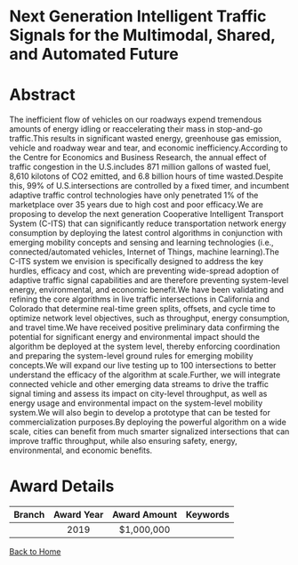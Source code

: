 
Next Generation Intelligent Traffic Signals for the Multimodal, Shared, and Automated Future
============================================================================================

# Abstract


The inefficient flow of vehicles on our roadways expend tremendous amounts of energy idling or reaccelerating their mass in stop-and-go traffic.This results in significant wasted energy, greenhouse gas emission, vehicle and roadway wear and tear, and economic inefficiency.According to the Centre for Economics and Business Research, the annual effect of traffic congestion in the U.S.includes 871 million gallons of wasted fuel, 8,610 kilotons of CO2 emitted, and 6.8 billion hours of time wasted.Despite this, 99% of U.S.intersections are controlled by a fixed timer, and incumbent adaptive traffic control technologies have only penetrated 1% of the marketplace over 35 years due to high cost and poor efficacy.We are proposing to develop the next generation Cooperative Intelligent Transport System (C-ITS) that can significantly reduce transportation network energy consumption by deploying the latest control algorithms in conjunction with emerging mobility concepts and sensing and learning technologies (i.e., connected/automated vehicles, Internet of Things, machine learning).The C-ITS system we envision is specifically designed to address the key hurdles, efficacy and cost, which are preventing wide-spread adoption of adaptive traffic signal capabilities and are therefore preventing system-level energy, environmental, and economic benefit.We have been validating and refining the core algorithms in live traffic intersections in California and Colorado that determine real-time green splits, offsets, and cycle time to optimize network level objectives, such as throughput, energy consumption, and travel time.We have received positive preliminary data confirming the potential for significant energy and environmental impact should the algorithm be deployed at the system level, thereby enforcing coordination and preparing the system-level ground rules for emerging mobility concepts.We will expand our live testing up to 100 intersections to better understand the efficacy of the algorithm at scale.Further, we will integrate connected vehicle and other emerging data streams to drive the traffic signal timing and assess its impact on city-level throughput, as well as energy usage and environmental impact on the system-level mobility system.We will also begin to develop a prototype that can be tested for commercialization purposes.By deploying the powerful algorithm on a wide scale, cities can benefit from much smarter signalized intersections that can improve traffic throughput, while also ensuring safety, energy, environmental, and economic benefits.  

# Award Details

|Branch|Award Year|Award Amount|Keywords|
| :---: | :---: | :---: | :---: |
||2019|$1,000,000||
  
  


[Back to Home](https://github.com/chrischow/dod_sbir_awards/Reports/CC/#792)